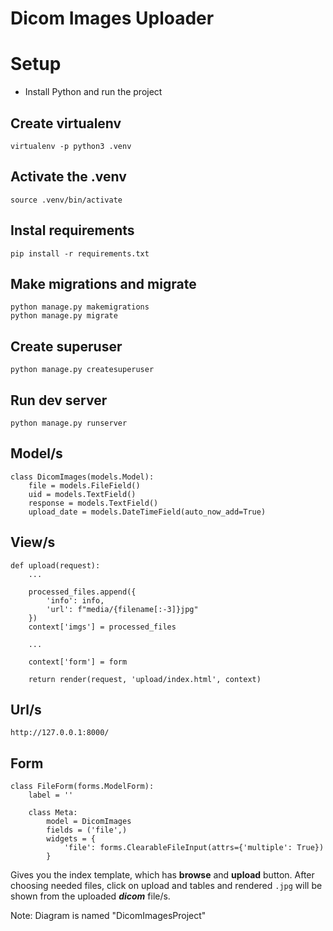 # Dicom Images Uploader

# Setup
* Install Python and run the project

## Create virtualenv
    virtualenv -p python3 .venv

## Activate the .venv
    source .venv/bin/activate

## Instal requirements
    pip install -r requirements.txt

## Make migrations and migrate
    python manage.py makemigrations
    python manage.py migrate

## Create superuser
    python manage.py createsuperuser

## Run dev server
    python manage.py runserver

## Model/s
    class DicomImages(models.Model):
        file = models.FileField()
        uid = models.TextField()
        response = models.TextField()
        upload_date = models.DateTimeField(auto_now_add=True)

## View/s
    def upload(request):
        ...
        
        processed_files.append({
            'info': info,
            'url': f"media/{filename[:-3]}jpg"
        })
        context['imgs'] = processed_files
        
        ...
        
        context['form'] = form
        
        return render(request, 'upload/index.html', context)

## Url/s
    http://127.0.0.1:8000/

## Form
    class FileForm(forms.ModelForm):
        label = ''
    
        class Meta:
            model = DicomImages
            fields = ('file',)
            widgets = {
                'file': forms.ClearableFileInput(attrs={'multiple': True})
            }

Gives you the index template, which has **browse** and **upload** button. After choosing needed files, click on upload and tables and rendered `.jpg` will be shown from the uploaded _**dicom**_ file/s.

Note: Diagram is named "DicomImagesProject"
